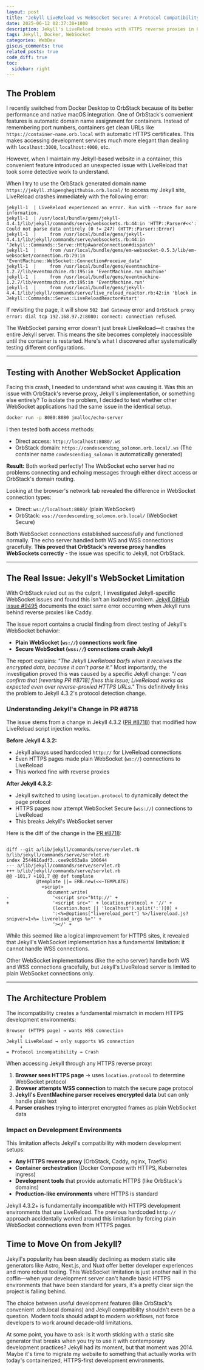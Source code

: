 ```yaml
---
layout: post
title: "Jekyll LiveReload vs WebSocket Secure: A Protocol Compatibility Issue"
date: 2025-06-12 02:37:38+1000
description: Jekyll's LiveReload breaks with HTTPS reverse proxies in OrbStack due to WebSocket limitations. Testing with other tools proves it's Jekyll's problem, not the proxy's.
tags: Jekyll, Docker, WebSocket
categories: WebDev
giscus_comments: true
related_posts: true
code_diff: true
toc:
  sidebar: right
---
```


## The Problem

I recently switched from Docker Desktop to OrbStack because of its better performance and native macOS integration. One of OrbStack's convenient features is automatic domain name assignment for containers. Instead of remembering port numbers, containers get clean URLs like `https://container-name.orb.local` with automatic HTTPS certificates. This makes accessing development services much more elegant than dealing with `localhost:3000`, `localhost:4000`, etc.

However, when I maintain my Jekyll-based website in a container, this convenient feature introduced an unexpected issue with LiveReload that took some detective work to understand.

When I try to use the OrbStack generated domain name `https://jekyll.zhipenghegithubio.orb.local/` to access my Jekyll site, LiveReload crashes immediately with the following error:

```
jekyll-1  | LiveReload experienced an error. Run with --trace for more information.
jekyll-1  | /usr/local/bundle/gems/jekyll-4.4.1/lib/jekyll/commands/serve/websockets.rb:44:in 'HTTP::Parser#<<': Could not parse data entirely (0 != 247) (HTTP::Parser::Error)
jekyll-1  | 	from /usr/local/bundle/gems/jekyll-4.4.1/lib/jekyll/commands/serve/websockets.rb:44:in 'Jekyll::Commands::Serve::HttpAwareConnection#dispatch'
jekyll-1  | 	from /usr/local/bundle/gems/em-websocket-0.5.3/lib/em-websocket/connection.rb:79:in 'EventMachine::WebSocket::Connection#receive_data'
jekyll-1  | 	from /usr/local/bundle/gems/eventmachine-1.2.7/lib/eventmachine.rb:195:in 'EventMachine.run_machine'
jekyll-1  | 	from /usr/local/bundle/gems/eventmachine-1.2.7/lib/eventmachine.rb:195:in 'EventMachine.run'
jekyll-1  | 	from /usr/local/bundle/gems/jekyll-4.4.1/lib/jekyll/commands/serve/live_reload_reactor.rb:42:in 'block in Jekyll::Commands::Serve::LiveReloadReactor#start'
```

If revisiting the page, it will show `502 Bad Gateway` error and `OrbStack proxy error: dial tcp 192.168.97.2:8080: connect: connection refused`.

The WebSocket parsing error doesn't just break LiveReload—it crashes the entire Jekyll server. This means the site becomes completely inaccessible until the container is restarted. Here's what I discovered after systematically testing different configurations.

---

## Testing with Another WebSocket Application

Facing this crash, I needed to understand what was causing it. Was this an issue with OrbStack's reverse proxy, Jekyll's implementation, or something else entirely? To isolate the problem, I decided to test whether other WebSocket applications had the same issue in the identical setup.

```bash
docker run -p 8080:8080 jmalloc/echo-server
```

I then tested both access methods:

- Direct access: `http://localhost:8080/.ws`
- OrbStack domain: `https://condescending_solomon.orb.local/.ws` (The container name `condescending_solomon` is automatically generated)

**Result:** Both worked perfectly! The WebSocket echo server had no problems connecting and echoing messages through either direct access or OrbStack's domain routing.

Looking at the browser's network tab revealed the difference in WebSocket connection types:

- Direct: `ws://localhost:8080/` (plain WebSocket)
- OrbStack: `wss://condescending_solomon.orb.local/` (WebSocket Secure)

Both WebSocket connections established successfully and functioned normally. The echo server handled both WS and WSS connections gracefully. **This proved that OrbStack's reverse proxy handles WebSockets correctly** - the issue was specific to Jekyll, not OrbStack.

---

## The Real Issue: Jekyll's WebSocket Limitation

With OrbStack ruled out as the culprit, I investigated Jekyll-specific WebSocket issues and found this isn't an isolated problem. [Jekyll GitHub issue #9495](https://github.com/jekyll/jekyll/issues/9495) documents the exact same error occurring when Jekyll runs behind reverse proxies like Caddy.

The issue report contains a crucial finding from direct testing of Jekyll's WebSocket behavior:

- **Plain WebSocket (`ws://`) connections work fine**
- **Secure WebSocket (`wss://`) connections crash Jekyll**

The report explains: _"The Jekyll LiveReload barfs when it receives the encrypted data, because it can't parse it."_ Most importantly, the investigation proved this was caused by a specific Jekyll change: _"I can confirm that [reverting PR #8718] fixes this issue; LiveReload works as expected even over reverse-proxied HTTPS URLs."_ This definitively links the problem to Jekyll 4.3.2's protocol detection change.

### Understanding Jekyll's Change in PR #8718

The issue stems from a change in Jekyll 4.3.2 ([PR #8718](https://github.com/jekyll/jekyll/pull/8718)) that modified how LiveReload script injection works.

**Before Jekyll 4.3.2:**

- Jekyll always used hardcoded `http://` for LiveReload connections
- Even HTTPS pages made plain WebSocket (`ws://`) connections to LiveReload
- This worked fine with reverse proxies

**After Jekyll 4.3.2:**

- Jekyll switched to using `location.protocol` to dynamically detect the page protocol
- HTTPS pages now attempt WebSocket Secure (`wss://`) connections to LiveReload
- This breaks Jekyll's WebSocket server

Here is the diff of the change in the [PR #8718](https://github.com/jekyll/jekyll/pull/8718):

```diff2html

diff --git a/lib/jekyll/commands/serve/servlet.rb b/lib/jekyll/commands/serve/servlet.rb
index 2544616adf3..cee9c663a8a 100644
--- a/lib/jekyll/commands/serve/servlet.rb
+++ b/lib/jekyll/commands/serve/servlet.rb
@@ -101,7 +101,7 @@ def template
           @template ||= ERB.new(<<~TEMPLATE)
             <script>
               document.write(
-                '<script src="http://' +
+                '<script src="' + location.protocol + '//' +
                 (location.host || 'localhost').split(':')[0] +
                 ':<%=@options["livereload_port"] %>/livereload.js?snipver=1<%= livereload_args %>"' +
                 '></' +
```

While this seemed like a logical improvement for HTTPS sites, it revealed that Jekyll's WebSocket implementation has a fundamental limitation: it cannot handle WSS connections.

Other WebSocket implementations (like the echo server) handle both WS and WSS connections gracefully, but Jekyll's LiveReload server is limited to plain WebSocket connections only.

---

## The Architecture Problem

The incompatibility creates a fundamental mismatch in modern HTTPS development environments:

```
Browser (HTTPS page) → wants WSS connection
     ↓
Jekyll LiveReload → only supports WS connection
     ↓
= Protocol incompatibility → Crash
```

When accessing Jekyll through any HTTPS reverse proxy:

1. **Browser sees HTTPS page** → uses `location.protocol` to determine WebSocket protocol
2. **Browser attempts WSS connection** to match the secure page protocol
3. **Jekyll's EventMachine parser receives encrypted data** but can only handle plain text
4. **Parser crashes** trying to interpret encrypted frames as plain WebSocket data

### Impact on Development Environments

This limitation affects Jekyll's compatibility with modern development setups:

- **Any HTTPS reverse proxy** (OrbStack, Caddy, nginx, Traefik)
- **Container orchestration** (Docker Compose with HTTPS, Kubernetes ingress)
- **Development tools** that provide automatic HTTPS (like OrbStack's domains)
- **Production-like environments** where HTTPS is standard

Jekyll 4.3.2+ is fundamentally incompatible with HTTPS development environments that use LiveReload. The previous hardcoded `http://` approach accidentally worked around this limitation by forcing plain WebSocket connections even from HTTPS pages.

## Time to Move On from Jekyll?

Jekyll's popularity has been steadily declining as modern static site generators like Astro, Next.js, and Nuxt offer better developer experiences and more robust tooling. This WebSocket limitation is just another nail in the coffin—when your development server can't handle basic HTTPS environments that have been standard for years, it's a pretty clear sign the project is falling behind.

The choice between useful development features (like OrbStack's convenient .orb.local domains) and Jekyll compatibility shouldn't even be a question. Modern tools should adapt to modern workflows, not force developers to work around decade-old limitations.

At some point, you have to ask: is it worth sticking with a static site generator that breaks when you try to use it with contemporary development practices? Jekyll had its moment, but that moment was 2014. Maybe it's time to migrate my website to something that actually works with today's containerized, HTTPS-first development environments.

